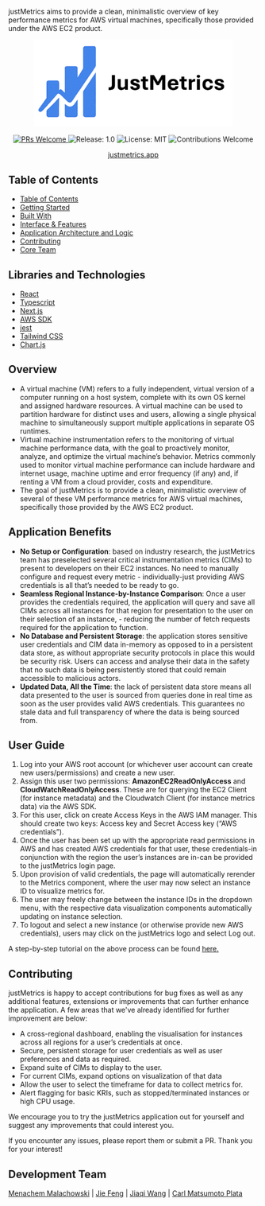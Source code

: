 <p>justMetrics aims to provide a clean, minimalistic overview of key performance metrics for AWS virtual machines, specifically those provided under the AWS EC2 product.</p>


<p align="center">
  <img src="JustMetricsBrand.png" width="400" alt="Logo"/>
</p>

<p align="center">
  <a href="https://github.com/oslabs-beta/SeeQR">
    <img src="https://img.shields.io/badge/PRs-welcome-brightgreen.svg" alt="PRs Welcome"/>
  </a>
  <img src="https://img.shields.io/badge/Release-1.0.0-red" alt="Release: 1.0"/>
  <img src="https://img.shields.io/badge/License-MIT-orange.svg" alt="License: MIT"/>
  <img src="https://img.shields.io/badge/Contributions-welcome-blue.svg" alt="Contributions Welcome"/>
</p>

<p align="center">
  <a href="https://justmetrics.app/">justmetrics.app</a>
</p>

## Table of Contents

- [Table of Contents](#table-of-contents)
- [Getting Started](#libraries-and-technologies)
- [Built With](#overview)
- [Interface \& Features](#application-benefits)
- [Application Architecture and Logic](#user-guide)
- [Contributing](#contributing)
- [Core Team](#development-team)

## Libraries and Technologies

- [React](https://react.dev/)
- [Typescript](https://www.typescriptlang.org/)
- [Next.js](https://nextjs.org/docs)
- [AWS SDK](https://docs.aws.amazon.com/AWSJavaScriptSDK/v3/latest/)
- [jest](https://jestjs.io/)
- [Tailwind CSS](https://tailwindcss.com/)
- [Chart.js](https://www.chartjs.org/)


## Overview

- A virtual machine (VM) refers to a fully independent, virtual version of a computer running on a host system, complete with its own OS kernel and assigned hardware resources. A virtual machine can be used to partition hardware for distinct uses and users, allowing a single physical machine to simultaneously support multiple applications in separate OS runtimes.
- Virtual machine instrumentation refers to the monitoring of virtual machine performance data, with the goal to proactively monitor, analyze, and optimize the virtual machine’s behavior. Metrics commonly used to monitor virtual machine performance can include hardware and internet usage, machine uptime and error frequency (if any) and, if renting a VM from a cloud provider, costs and expenditure. 
- The goal of justMetrics is to provide a clean, minimalistic overview of several of these VM performance metrics for AWS virtual machines, specifically those provided by the AWS EC2 product.

## Application Benefits

- <b>No Setup or Configuration</b>: based on industry research, the justMetrics team has preselected several critical instrumentation metrics (CIMs) to present to developers on their EC2 instances. No need to manually configure and request every metric - individually-just providing AWS credentials is all that’s needed to be ready to go.
- <b>Seamless Regional Instance-by-Instance Comparison</b>: Once a user provides the credentials required, the application will query and save all CIMs across all instances for that region for presentation to the user on their selection of an instance, - reducing the number of fetch requests required for the application to function.
- <b>No Database and Persistent Storage</b>: the application stores sensitive user credentials and CIM data in-memory as opposed to in a persistent data store, as without appropriate security protocols in place this would be security risk. Users can access and analyse their data in the safety that no such data is being persistently stored that could remain accessible to malicious actors.
- <b>Updated Data, All the Time</b>: the lack of persistent data store means all data presented to the user is sourced from queries done in real time as soon as the user provides valid AWS credentials. This guarantees no stale data and full transparency of where the data is being sourced from.
  
## User Guide

1. Log into your AWS root account (or whichever user account can create new users/permissions) and create a new user.
2. Assign this user two permissions: <b>AmazonEC2ReadOnlyAccess</b> and <b>CloudWatchReadOnlyAccess</b>. These are for querying the EC2 Client (for instance metadata) and the Cloudwatch Client (for instance metrics data) via the AWS SDK.
3. For this user, click on create Access Keys in the AWS IAM manager. This should create two keys: Access key and Secret Access key (“AWS credentials”).
4. Once the user has been set up with the appropriate read permissions in AWS and has created AWS credentials for that user, these credentials-in conjunction with the region the user’s instances are in-can be provided to the justMetrics login page.
5. Upon provision of valid credentials, the page will automatically rerender to the Metrics component, where the user may now select an instance ID to visualize metrics for.
6. The user may freely change between the instance IDs in the dropdown menu, with the respective data visualization components automatically updating on instance selection.
7. To logout and select a new instance (or otherwise provide new AWS credentials), users may click on the justMetrics logo and select Log out.

A step-by-step tutorial on the above process can be found [here.](https://scribehow.com/viewer/JustMetrics_Walkthrough__3zVqIDawQ5KZCPyZlC1DgA?referrer=documents&pdfPreview=false)

## Contributing

justMetrics is happy to accept contributions for bug fixes as well as any additional features, extensions or improvements that can further enhance the application. A few areas that we've already identified for further improvement are below:
- A cross-regional dashboard, enabling the visualisation for instances across all regions for a user’s credentials at once.
- Secure, persistent storage for user credentials as well as user preferences and data as required.
- Expand suite of CIMs to display to the user.
- For current CIMs, expand options on visualization of that data 
- Allow the user to select the timeframe for data to collect metrics for.
- Alert flagging for basic KRIs, such as  stopped/terminated instances or high CPU usage.

We encourage you to try the justMetrics application out for yourself and suggest any improvements that could interest you.

If you encounter any issues, please report them or submit a PR. Thank you for your interest!

## Development Team

[Menachem Malachowski](https://github.com/mendoul) | [Jie Feng](https://github.com/fengjie8791) | [Jiaqi Wang](https://github.com/jiaqiwang1105) | [Carl Matsumoto Plata](https://github.com/carlmatsumotoplata)

